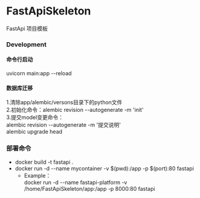 # FastApiSkeleton
FastApi 项目模板



### Development
#### 命令行启动
uvicorn main:app --reload

#### 数据库迁移
1.清除app/alembic/versons目录下的python文件  
2.初始化命令：alembic revision --autogenerate -m 'init'  
3.提交model变更命令：  
  alembic revision --autogenerate -m '提交说明'  
  alembic upgrade head
  
### 部署命令
- docker build -t fastapi .
- docker run -d --name mycontainer -v $(pwd):/app -p  $(port):80 fastapi
  - Example：  
    docker run -d --name fastapi-platform -v /home/FastApiSkeleton/app:/app -p  8000:80 fastapi